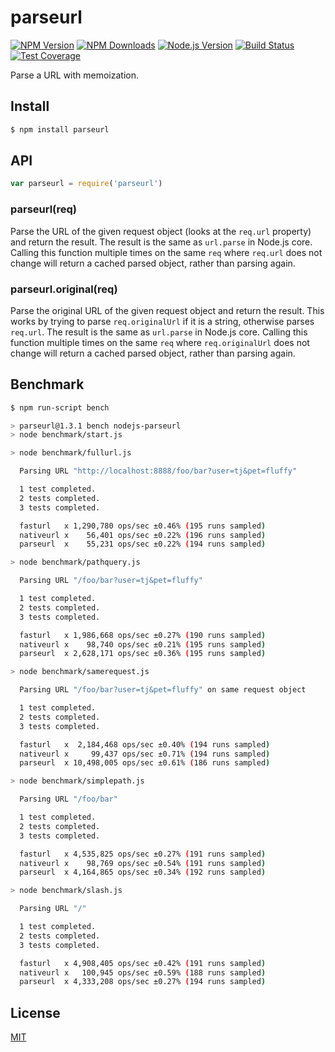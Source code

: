 # parseurl

[![NPM Version][npm-image]][npm-url]
[![NPM Downloads][downloads-image]][downloads-url]
[![Node.js Version][node-version-image]][node-version-url]
[![Build Status][travis-image]][travis-url]
[![Test Coverage][coveralls-image]][coveralls-url]

Parse a URL with memoization.

## Install

```bash
$ npm install parseurl
```

## API

```js
var parseurl = require('parseurl')
```

### parseurl(req)

Parse the URL of the given request object (looks at the `req.url` property)
and return the result. The result is the same as `url.parse` in Node.js core.
Calling this function multiple times on the same `req` where `req.url` does
not change will return a cached parsed object, rather than parsing again.

### parseurl.original(req)

Parse the original URL of the given request object and return the result.
This works by trying to parse `req.originalUrl` if it is a string, otherwise
parses `req.url`. The result is the same as `url.parse` in Node.js core.
Calling this function multiple times on the same `req` where `req.originalUrl`
does not change will return a cached parsed object, rather than parsing again.

## Benchmark

```bash
$ npm run-script bench

> parseurl@1.3.1 bench nodejs-parseurl
> node benchmark/start.js

> node benchmark/fullurl.js

  Parsing URL "http://localhost:8888/foo/bar?user=tj&pet=fluffy"

  1 test completed.
  2 tests completed.
  3 tests completed.

  fasturl   x 1,290,780 ops/sec ±0.46% (195 runs sampled)
  nativeurl x    56,401 ops/sec ±0.22% (196 runs sampled)
  parseurl  x    55,231 ops/sec ±0.22% (194 runs sampled)

> node benchmark/pathquery.js

  Parsing URL "/foo/bar?user=tj&pet=fluffy"

  1 test completed.
  2 tests completed.
  3 tests completed.

  fasturl   x 1,986,668 ops/sec ±0.27% (190 runs sampled)
  nativeurl x    98,740 ops/sec ±0.21% (195 runs sampled)
  parseurl  x 2,628,171 ops/sec ±0.36% (195 runs sampled)

> node benchmark/samerequest.js

  Parsing URL "/foo/bar?user=tj&pet=fluffy" on same request object

  1 test completed.
  2 tests completed.
  3 tests completed.

  fasturl   x  2,184,468 ops/sec ±0.40% (194 runs sampled)
  nativeurl x     99,437 ops/sec ±0.71% (194 runs sampled)
  parseurl  x 10,498,005 ops/sec ±0.61% (186 runs sampled)

> node benchmark/simplepath.js

  Parsing URL "/foo/bar"

  1 test completed.
  2 tests completed.
  3 tests completed.

  fasturl   x 4,535,825 ops/sec ±0.27% (191 runs sampled)
  nativeurl x    98,769 ops/sec ±0.54% (191 runs sampled)
  parseurl  x 4,164,865 ops/sec ±0.34% (192 runs sampled)

> node benchmark/slash.js

  Parsing URL "/"

  1 test completed.
  2 tests completed.
  3 tests completed.

  fasturl   x 4,908,405 ops/sec ±0.42% (191 runs sampled)
  nativeurl x   100,945 ops/sec ±0.59% (188 runs sampled)
  parseurl  x 4,333,208 ops/sec ±0.27% (194 runs sampled)
```

## License

  [MIT](LICENSE)

[npm-image]: https://img.shields.io/npm/v/parseurl.svg
[npm-url]: https://npmjs.org/package/parseurl
[node-version-image]: https://img.shields.io/node/v/parseurl.svg
[node-version-url]: http://nodejs.org/download/
[travis-image]: https://img.shields.io/travis/pillarjs/parseurl/master.svg
[travis-url]: https://travis-ci.org/pillarjs/parseurl
[coveralls-image]: https://img.shields.io/coveralls/pillarjs/parseurl/master.svg
[coveralls-url]: https://coveralls.io/r/pillarjs/parseurl?branch=master
[downloads-image]: https://img.shields.io/npm/dm/parseurl.svg
[downloads-url]: https://npmjs.org/package/parseurl
